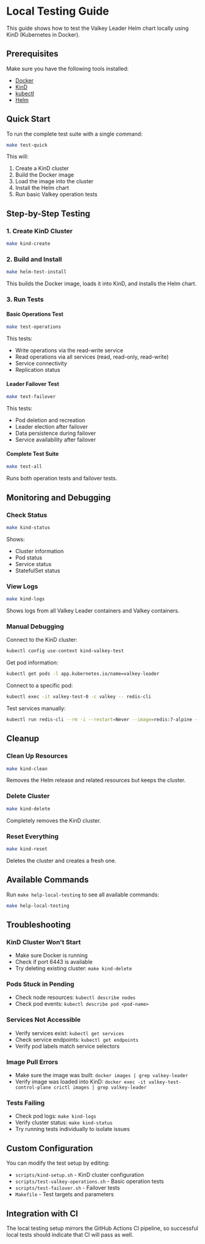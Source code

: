 # Local Testing Guide

This guide shows how to test the Valkey Leader Helm chart locally using KinD (Kubernetes in Docker).

## Prerequisites

Make sure you have the following tools installed:

- [Docker](https://docs.docker.com/get-docker/)
- [KinD](https://kind.sigs.k8s.io/docs/user/quick-start/#installation)
- [kubectl](https://kubernetes.io/docs/tasks/tools/)
- [Helm](https://helm.sh/docs/intro/install/)

## Quick Start

To run the complete test suite with a single command:

```bash
make test-quick
```

This will:
1. Create a KinD cluster
2. Build the Docker image
3. Load the image into the cluster
4. Install the Helm chart
5. Run basic Valkey operation tests

## Step-by-Step Testing

### 1. Create KinD Cluster

```bash
make kind-create
```

### 2. Build and Install

```bash
make helm-test-install
```

This builds the Docker image, loads it into KinD, and installs the Helm chart.

### 3. Run Tests

#### Basic Operations Test
```bash
make test-operations
```

This tests:
- Write operations via the read-write service
- Read operations via all services (read, read-only, read-write)
- Service connectivity
- Replication status

#### Leader Failover Test
```bash
make test-failover
```

This tests:
- Pod deletion and recreation
- Leader election after failover
- Data persistence during failover
- Service availability after failover

#### Complete Test Suite
```bash
make test-all
```

Runs both operation tests and failover tests.

## Monitoring and Debugging

### Check Status
```bash
make kind-status
```

Shows:
- Cluster information
- Pod status
- Service status
- StatefulSet status

### View Logs
```bash
make kind-logs
```

Shows logs from all Valkey Leader containers and Valkey containers.

### Manual Debugging

Connect to the KinD cluster:
```bash
kubectl config use-context kind-valkey-test
```

Get pod information:
```bash
kubectl get pods -l app.kubernetes.io/name=valkey-leader
```

Connect to a specific pod:
```bash
kubectl exec -it valkey-test-0 -c valkey -- redis-cli
```

Test services manually:
```bash
kubectl run redis-cli --rm -i --restart=Never --image=redis:7-alpine -- redis-cli -h valkey-test-rw -p 6379 info
```

## Cleanup

### Clean Up Resources
```bash
make kind-clean
```

Removes the Helm release and related resources but keeps the cluster.

### Delete Cluster
```bash
make kind-delete
```

Completely removes the KinD cluster.

### Reset Everything
```bash
make kind-reset
```

Deletes the cluster and creates a fresh one.

## Available Commands

Run `make help-local-testing` to see all available commands:

```bash
make help-local-testing
```

## Troubleshooting

### KinD Cluster Won't Start
- Make sure Docker is running
- Check if port 6443 is available
- Try deleting existing cluster: `make kind-delete`

### Pods Stuck in Pending
- Check node resources: `kubectl describe nodes`
- Check pod events: `kubectl describe pod <pod-name>`

### Services Not Accessible
- Verify services exist: `kubectl get services`
- Check service endpoints: `kubectl get endpoints`
- Verify pod labels match service selectors

### Image Pull Errors
- Make sure the image was built: `docker images | grep valkey-leader`
- Verify image was loaded into KinD: `docker exec -it valkey-test-control-plane crictl images | grep valkey-leader`

### Tests Failing
- Check pod logs: `make kind-logs`
- Verify cluster status: `make kind-status`
- Try running tests individually to isolate issues

## Custom Configuration

You can modify the test setup by editing:

- `scripts/kind-setup.sh` - KinD cluster configuration
- `scripts/test-valkey-operations.sh` - Basic operation tests
- `scripts/test-failover.sh` - Failover tests
- `Makefile` - Test targets and parameters

## Integration with CI

The local testing setup mirrors the GitHub Actions CI pipeline, so successful local tests should indicate that CI will pass as well.